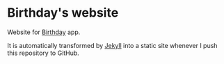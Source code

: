 # Birthday's website
Website for [Birthday](https://play.google.com/store/apps/details?id=me.gevorg.birthday) app.

It is automatically transformed by [Jekyll](http://github.com/mojombo/jekyll) into a static site whenever I push this repository to GitHub.